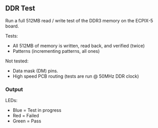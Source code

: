 ## DDR Test

Run a full 512MB read / write test of the DDR3 memory on the ECPIX-5 board.

Tests:
* All 512MB of memory is written, read back, and verified (twice)
* Patterns (incrementing patterns, all ones)

Not tested:
* Data mask (DM) pins.
* High speed PCB routing (tests are run @ 50MHz DDR clock)

### Output

LEDs:
* Blue = Test in progress
* Red = Failed
* Green = Pass
